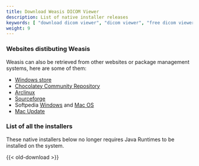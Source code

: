 ```yaml
---
title: Download Weasis DICOM Viewer
description: List of native installer releases
keywords: [ "download dicom viewer", "dicom viewer", "free dicom viewer", "open source dicom viewer", "weasis dicom viewer",  "multi-platform dicom viewer", "dicom", "pacs", "pacs viewer", "clinical viewer", "radiolgical viewer", "linux dicom viewer",  "mac dicom viewer" ]
weight: 9
---
```


### Websites distibuting Weasis

Weasis can also be retrieved from other websites or package management systems, here are some of them:

- [Windows store](https://www.microsoft.com/en-us/p/weasis/9nhtv46lg4nh)
- [Chocolatey Community Repository](https://community.chocolatey.org/packages/weasis)
- [Arclinux](https://aur.archlinux.org/packages/weasis-bin/)
- [Sourceforge](https://sourceforge.net/projects/dcm4che/files/Weasis/)
- Softpedia [Windows](https://www.softpedia.com/get/Science-CAD/Weasis.shtml) and [Mac OS](https://mac.softpedia.com/get/Math-Scientific/Weasis.shtml)
- [Mac Update](https://www.macupdate.com/app/mac/61783/weasis)

### List of all the installers

These native installers below no longer requires Java Runtimes to be installed on the system.

{{< old-download >}}
